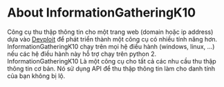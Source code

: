 # About InformationGatheringK10
  Công cụ thu thập thông tin cho một trang web (domain hoặc ip address) dựa vào [Devploit](https://githacktools.blogspot.com/2018/07/devploit-information-gathering-tool.html) để phát triển thành một công cụ có nhiều tính năng hơn. InformationGatheringK10 chạy trên mọi hệ điều hành (windows, linux, ...) nếu các hệ điều hành này hỗ trợ chạy trên python 2.
   InformationGatheringK10 Là một công cụ cho tất cả các nhu cầu thu thập thông tin cơ bản. Nó sử dụng API để thu thập thông tin làm cho danh tính của bạn không bị lộ.

